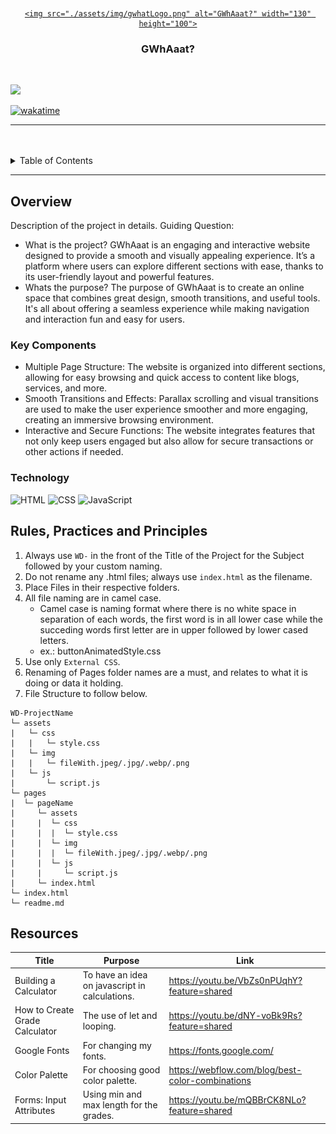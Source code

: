 <a name="readme-top">

<br/>

<br />
<div align ="center">
  <a href="https://github.com/zyx-0314/">

    <img src="./assets/img/gwhatLogo.png" alt="GWhAaat?" width="130" height="100">
  </a>

  <h3 align ="center">GWhAaat?</h3>
</div>

<div align ="GWhAaat is a user-friendly GWA (General Weighted Average) calculator designed to help students easily compute their grades. Alongside the calculator, our blog offers insightful articles on studies, college life, and academic success. Visit our About page to learn more about our mission to support students in their academic journey!">
</div>

<br />

<!-- TODO: Change the zyx-0314 into your github username  -->
<!-- TODO: Change the WD-Template-Project into the same name of your folder -->
![](https://visit-counter.vercel.app/counter.png?page=ashklve/AWD-Seatwork-1-6-PH-25)

[![wakatime](https://wakatime.com/badge/user/9bf4e271-9322-4d5f-a0d4-51d767a47c81.svg)](https://wakatime.com/badge/user/9bf4e271-9322-4d5f-a0d4-51d767a47c81.svg)

---

<br />
<br />

<details>
  <summary>Table of Contents</summary>
  <ol>
    <li>
      <a href="#overview">Overview</a>
      <ol>
        <li>
          <a href="#key-components">Key Components</a>
        </li>
        <li>
          <a href="#technology">Technology</a>
        </li>
      </ol>
    </li>
    <li>
      <a href="#rule,-practices-and-principles">Rules, Practices and Principles</a>
    </li>
    <li>
      <a href="#resources">Resources</a>
    </li>
  </ol>
</details>

---

## Overview
Description of the project in details.
Guiding Question:
- What is the project? 
     GWhAaat is an engaging and interactive website designed to provide a smooth and visually appealing experience. It’s a platform where users can explore different sections with ease, thanks to its user-friendly layout and powerful features.
- Whats the purpose?
     The purpose of GWhAaat is to create an online space that combines great design, smooth transitions, and useful tools. It's all about offering a seamless experience while making navigation and interaction fun and easy for users.

### Key Components
- Multiple Page Structure: The website is organized into different sections, allowing for easy browsing and quick access to content like blogs, services, and more.
- Smooth Transitions and Effects: Parallax scrolling and visual transitions are used to make the user experience smoother and more engaging, creating an immersive browsing environment.
- Interactive and Secure Functions: The website integrates features that not only keep users engaged but also allow for secure transactions or other actions if needed.

### Technology
![HTML](https://img.shields.io/badge/HTML-E34F26?style=for-the-badge&logo=html5&logoColor=white)
![CSS](https://img.shields.io/badge/CSS-1572B6?style=for-the-badge&logo=css3&logoColor=white)
![JavaScript](https://img.shields.io/badge/JavaScript-F7DF1E?style=for-the-badge&logo=javascript&logoColor=white)

## Rules, Practices and Principles
1. Always use `WD-` in the front of the Title of the Project for the Subject followed by your custom naming.
2. Do not rename any .html files; always use `index.html` as the filename.
3. Place Files in their respective folders.
4. All file naming are in camel case.
   - Camel case is naming format where there is no white space in separation of each words, the first word is in all lower case while the succeding words first letter are in upper followed by lower cased letters.
   - ex.: buttonAnimatedStyle.css
5. Use only `External CSS`.
6. Renaming of Pages folder names are a must, and relates to what it is doing or data it holding.
7. File Structure to follow below.

```
WD-ProjectName
└─ assets
|   └─ css
|   |   └─ style.css
|   └─ img
|   |   └─ fileWith.jpeg/.jpg/.webp/.png
|   └─ js
|       └─ script.js
└─ pages
|  └─ pageName
|     └─ assets
|     |  └─ css
|     |  |  └─ style.css
|     |  └─ img
|     |  |  └─ fileWith.jpeg/.jpg/.webp/.png
|     |  └─ js
|     |     └─ script.js
|     └─ index.html
└─ index.html
└─ readme.md
```

## Resources

<!-- TODO: Add References -->
| Title | Purpose | Link |
|-|-|-|
| Building a Calculator | To have an idea on javascript in calculations. | https://youtu.be/VbZs0nPUqhY?feature=shared |
| How to Create Grade Calculator | The use of let and looping. | https://youtu.be/dNY-voBk9Rs?feature=shared |
| Google Fonts | For changing my fonts. | https://fonts.google.com/ |
| Color Palette | For choosing good color palette.| https://webflow.com/blog/best-color-combinations |
| Forms: Input Attributes | Using min and max length for the grades.| https://youtu.be/mQBBrCK8NLo?feature=shared|
